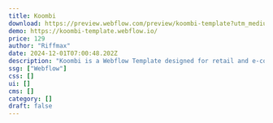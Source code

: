 ```yaml
---
title: Koombi
download: https://preview.webflow.com/preview/koombi-template?utm_medium=preview_link&utm_source=designer&utm_content=koombi-template&preview=09f20ab65557808d5369f2d6259f1364&workflow=preview
demo: https://koombi-template.webflow.io/
price: 129
author: "Riffmax"
date: 2024-12-01T07:00:48.202Z
description: "Koombi is a Webflow Template designed for retail and e-commerce. Built with simplicity in mind and originally made for apparel brands, this template can be adapted to other niches such as jewelry, bikes, shoes, watches, bags, and many more!"
ssg: ["Webflow"]
css: []
ui: []
cms: []
category: []
draft: false
---
```


